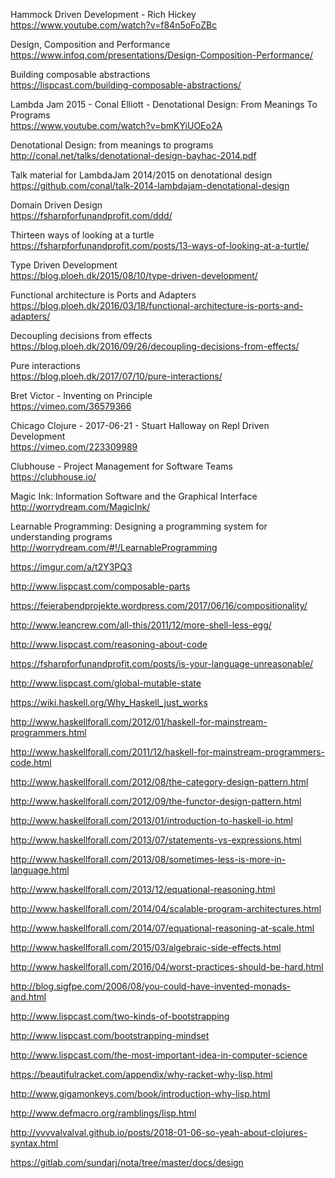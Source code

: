 Hammock Driven Development - Rich Hickey <br>
https://www.youtube.com/watch?v=f84n5oFoZBc

Design, Composition and Performance <br>
https://www.infoq.com/presentations/Design-Composition-Performance/

Building composable abstractions <br>
https://lispcast.com/building-composable-abstractions/

Lambda Jam 2015 - Conal Elliott - Denotational Design: From Meanings To Programs <br>
https://www.youtube.com/watch?v=bmKYiUOEo2A

Denotational Design: from meanings to programs <br>
http://conal.net/talks/denotational-design-bayhac-2014.pdf

Talk material for LambdaJam 2014/2015 on denotational design  <br>
https://github.com/conal/talk-2014-lambdajam-denotational-design

Domain Driven Design <br>
https://fsharpforfunandprofit.com/ddd/

Thirteen ways of looking at a turtle <br>
https://fsharpforfunandprofit.com/posts/13-ways-of-looking-at-a-turtle/

Type Driven Development <br>
https://blog.ploeh.dk/2015/08/10/type-driven-development/

Functional architecture is Ports and Adapters <br>
https://blog.ploeh.dk/2016/03/18/functional-architecture-is-ports-and-adapters/

Decoupling decisions from effects <br>
https://blog.ploeh.dk/2016/09/26/decoupling-decisions-from-effects/

Pure interactions <br>
https://blog.ploeh.dk/2017/07/10/pure-interactions/

Bret Victor - Inventing on Principle <br>
https://vimeo.com/36579366

Chicago Clojure - 2017-06-21 - Stuart Halloway on Repl Driven Development <br>
https://vimeo.com/223309989

Clubhouse - Project Management for Software Teams <br>
https://clubhouse.io/

Magic Ink: Information Software and the Graphical Interface <br>
http://worrydream.com/MagicInk/

Learnable Programming: Designing a programming system for understanding programs <br>
http://worrydream.com/#!/LearnableProgramming

https://imgur.com/a/t2Y3PQ3

http://www.lispcast.com/composable-parts

https://feierabendprojekte.wordpress.com/2017/06/16/compositionality/

http://www.leancrew.com/all-this/2011/12/more-shell-less-egg/

http://www.lispcast.com/reasoning-about-code

https://fsharpforfunandprofit.com/posts/is-your-language-unreasonable/

http://www.lispcast.com/global-mutable-state

https://wiki.haskell.org/Why_Haskell_just_works

http://www.haskellforall.com/2012/01/haskell-for-mainstream-programmers.html

http://www.haskellforall.com/2011/12/haskell-for-mainstream-programmers-code.html

http://www.haskellforall.com/2012/08/the-category-design-pattern.html

http://www.haskellforall.com/2012/09/the-functor-design-pattern.html

http://www.haskellforall.com/2013/01/introduction-to-haskell-io.html

http://www.haskellforall.com/2013/07/statements-vs-expressions.html

http://www.haskellforall.com/2013/08/sometimes-less-is-more-in-language.html

http://www.haskellforall.com/2013/12/equational-reasoning.html

http://www.haskellforall.com/2014/04/scalable-program-architectures.html

http://www.haskellforall.com/2014/07/equational-reasoning-at-scale.html

http://www.haskellforall.com/2015/03/algebraic-side-effects.html

http://www.haskellforall.com/2016/04/worst-practices-should-be-hard.html

http://blog.sigfpe.com/2006/08/you-could-have-invented-monads-and.html

http://www.lispcast.com/two-kinds-of-bootstrapping

http://www.lispcast.com/bootstrapping-mindset

http://www.lispcast.com/the-most-important-idea-in-computer-science

https://beautifulracket.com/appendix/why-racket-why-lisp.html

http://www.gigamonkeys.com/book/introduction-why-lisp.html

http://www.defmacro.org/ramblings/lisp.html

http://vvvvalvalval.github.io/posts/2018-01-06-so-yeah-about-clojures-syntax.html

https://gitlab.com/sundarj/nota/tree/master/docs/design
